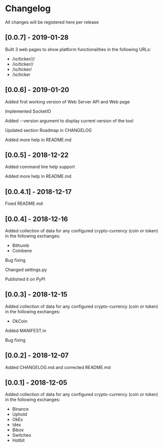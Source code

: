 # Changelog
All changes will be registered here per release 

## [0.0.7] - 2019-01-28
Built 3 web pages to show platform functionalities in the following URLs:

* /io/ticker/<exchange>/<pair>/<frequency>
* /io/ticker/<pair>/<frequency>
* /io/ticker/<frequency>
* /io/ticker

## [0.0.6] - 2019-01-20
Added first working version of Web Server API and Web page

Implemented SocketIO

Added --version argument to display current version of the tool

Updated section Roadmap in CHANGELOG

Added more help in README.md


## [0.0.5] - 2018-12-22
Added command line help support

Added more help in README.md


## [0.0.4.1] - 2018-12-17
Fixed README.md


## [0.0.4] - 2018-12-16
Added collection of data for any configured crypto-currency (coin or token) in 
the following exchanges:

* Bithumb
* Coinbene

Bug fixing

Changed settings.py

Published it on PyPI


## [0.0.3] - 2018-12-15
Added collection of data for any configured crypto-currency (coin or token) in 
the following exchanges:

* OkCoin

Added MANIFEST.in

Bug fixing


## [0.0.2] - 2018-12-07
Added CHANGELOG.md and corrected README.md


## [0.0.1] - 2018-12-05
Added collection of data for any configured crypto-currency (coin or token) in 
the following exchanges:

* Binance
* Uphold
* OkEx
* Idex
* Bibox
* Switcheo
* Hotbit
